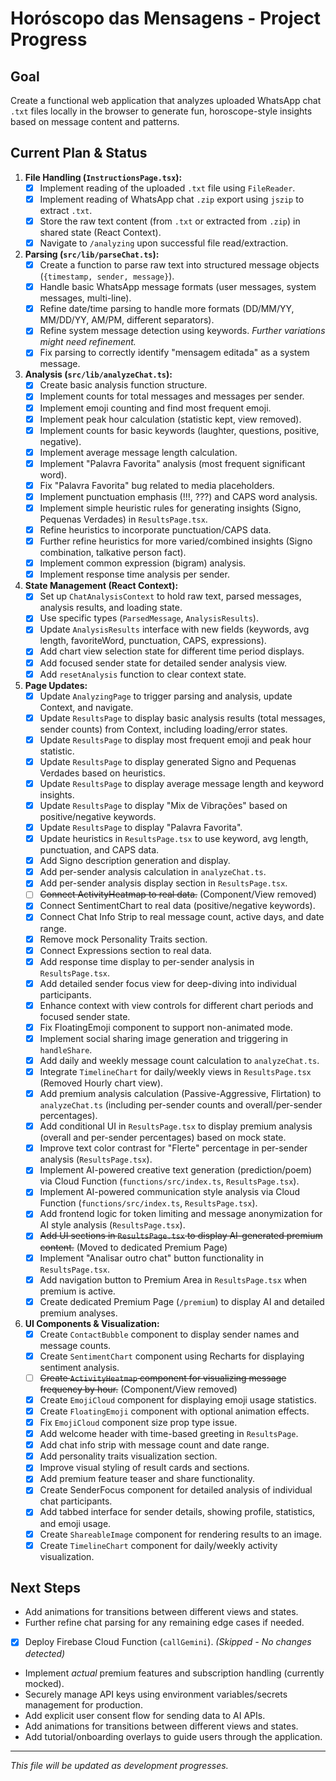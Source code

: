 
# Horóscopo das Mensagens - Project Progress

## Goal

Create a functional web application that analyzes uploaded WhatsApp chat `.txt` files locally in the browser to generate fun, horoscope-style insights based on message content and patterns.

## Current Plan & Status

1.  **File Handling (`InstructionsPage.tsx`):**
    *   [X] Implement reading of the uploaded `.txt` file using `FileReader`.
    *   [X] Implement reading of WhatsApp chat `.zip` export using `jszip` to extract `.txt`.
    *   [X] Store the raw text content (from `.txt` or extracted from `.zip`) in shared state (React Context).
    *   [X] Navigate to `/analyzing` upon successful file read/extraction.
2.  **Parsing (`src/lib/parseChat.ts`):**
    *   [X] Create a function to parse raw text into structured message objects (`{timestamp, sender, message}`).
    *   [X] Handle basic WhatsApp message formats (user messages, system messages, multi-line).
    *   [X] Refine date/time parsing to handle more formats (DD/MM/YY, MM/DD/YY, AM/PM, different separators).
    *   [X] Refine system message detection using keywords. *Further variations might need refinement.*
    *   [X] Fix parsing to correctly identify "mensagem editada" as a system message.
3.  **Analysis (`src/lib/analyzeChat.ts`):**
    *   [X] Create basic analysis function structure.
    *   [X] Implement counts for total messages and messages per sender.
    *   [X] Implement emoji counting and find most frequent emoji.
    *   [X] Implement peak hour calculation (statistic kept, view removed).
    *   [X] Implement counts for basic keywords (laughter, questions, positive, negative).
    *   [X] Implement average message length calculation.
    *   [X] Implement "Palavra Favorita" analysis (most frequent significant word).
    *   [X] Fix "Palavra Favorita" bug related to media placeholders.
    *   [X] Implement punctuation emphasis (!!!, ???) and CAPS word analysis.
    *   [X] Implement simple heuristic rules for generating insights (Signo, Pequenas Verdades) in `ResultsPage.tsx`.
    *   [X] Refine heuristics to incorporate punctuation/CAPS data.
    *   [X] Further refine heuristics for more varied/combined insights (Signo combination, talkative person fact).
    *   [X] Implement common expression (bigram) analysis.
    *   [X] Implement response time analysis per sender.
4.  **State Management (React Context):**
    *   [X] Set up `ChatAnalysisContext` to hold raw text, parsed messages, analysis results, and loading state.
    *   [X] Use specific types (`ParsedMessage`, `AnalysisResults`).
    *   [X] Update `AnalysisResults` interface with new fields (keywords, avg length, favoriteWord, punctuation, CAPS, expressions).
    *   [X] Add chart view selection state for different time period displays.
    *   [X] Add focused sender state for detailed sender analysis view.
    *   [X] Add `resetAnalysis` function to clear context state.
5.  **Page Updates:**
    *   [X] Update `AnalyzingPage` to trigger parsing and analysis, update Context, and navigate.
    *   [X] Update `ResultsPage` to display basic analysis results (total messages, sender counts) from Context, including loading/error states.
    *   [X] Update `ResultsPage` to display most frequent emoji and peak hour statistic.
    *   [X] Update `ResultsPage` to display generated Signo and Pequenas Verdades based on heuristics.
    *   [X] Update `ResultsPage` to display average message length and keyword insights.
    *   [X] Update `ResultsPage` to display "Mix de Vibrações" based on positive/negative keywords.
    *   [X] Update `ResultsPage` to display "Palavra Favorita".
    *   [X] Update heuristics in `ResultsPage.tsx` to use keyword, avg length, punctuation, and CAPS data.
    *   [X] Add Signo description generation and display.
    *   [X] Add per-sender analysis calculation in `analyzeChat.ts`.
    *   [X] Add per-sender analysis display section in `ResultsPage.tsx`.
    *   [ ] ~~Connect ActivityHeatmap to real data.~~ (Component/View removed)
    *   [X] Connect SentimentChart to real data (positive/negative keywords).
    *   [X] Connect Chat Info Strip to real message count, active days, and date range.
    *   [X] Remove mock Personality Traits section.
    *   [X] Connect Expressions section to real data.
    *   [X] Add response time display to per-sender analysis in `ResultsPage.tsx`.
    *   [X] Add detailed sender focus view for deep-diving into individual participants.
    *   [X] Enhance context with view controls for different chart periods and focused sender state.
    *   [X] Fix FloatingEmoji component to support non-animated mode.
    *   [X] Implement social sharing image generation and triggering in `handleShare`.
    *   [X] Add daily and weekly message count calculation to `analyzeChat.ts`.
    *   [X] Integrate `TimelineChart` for daily/weekly views in `ResultsPage.tsx` (Removed Hourly chart view).
    *   [X] Add premium analysis calculation (Passive-Aggressive, Flirtation) to `analyzeChat.ts` (including per-sender counts and overall/per-sender percentages).
    *   [X] Add conditional UI in `ResultsPage.tsx` to display premium analysis (overall and per-sender percentages) based on mock state.
    *   [X] Improve text color contrast for "Flerte" percentage in per-sender analysis (`ResultsPage.tsx`).
    *   [X] Implement AI-powered creative text generation (prediction/poem) via Cloud Function (`functions/src/index.ts`, `ResultsPage.tsx`).
    *   [X] Implement AI-powered communication style analysis via Cloud Function (`functions/src/index.ts`, `ResultsPage.tsx`).
    *   [X] Add frontend logic for token limiting and message anonymization for AI style analysis (`ResultsPage.tsx`).
    *   [X] ~~Add UI sections in `ResultsPage.tsx` to display AI-generated premium content.~~ (Moved to dedicated Premium Page)
    *   [X] Implement "Analisar outro chat" button functionality in `ResultsPage.tsx`.
    *   [X] Add navigation button to Premium Area in `ResultsPage.tsx` when premium is active.
    *   [X] Create dedicated Premium Page (`/premium`) to display AI and detailed premium analyses.
6.  **UI Components & Visualization:**
    *   [X] Create `ContactBubble` component to display sender names and message counts.
    *   [X] Create `SentimentChart` component using Recharts for displaying sentiment analysis.
    *   [ ] ~~Create `ActivityHeatmap` component for visualizing message frequency by hour.~~ (Component/View removed)
    *   [X] Create `EmojiCloud` component for displaying emoji usage statistics.
    *   [X] Create `FloatingEmoji` component with optional animation effects.
    *   [X] Fix `EmojiCloud` component size prop type issue.
    *   [X] Add welcome header with time-based greeting in `ResultsPage`.
    *   [X] Add chat info strip with message count and date range.
    *   [X] Add personality traits visualization section.
    *   [X] Improve visual styling of result cards and sections.
    *   [X] Add premium feature teaser and share functionality.
    *   [X] Create SenderFocus component for detailed analysis of individual chat participants.
    *   [X] Add tabbed interface for sender details, showing profile, statistics, and emoji usage.
    *   [X] Create `ShareableImage` component for rendering results to an image.
    *   [X] Create `TimelineChart` component for daily/weekly activity visualization.

## Next Steps

*   Add animations for transitions between different views and states.
*   Further refine chat parsing for any remaining edge cases if needed.
*   [X] Deploy Firebase Cloud Function (`callGemini`). *(Skipped - No changes detected)*
*   Implement *actual* premium features and subscription handling (currently mocked).
*   Securely manage API keys using environment variables/secrets management for production.
*   Add explicit user consent flow for sending data to AI APIs.
*   Add animations for transitions between different views and states.
*   Add tutorial/onboarding overlays to guide users through the application.

---
*This file will be updated as development progresses.*
